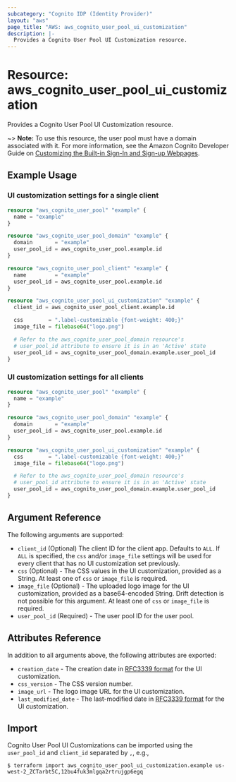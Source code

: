 ```yaml
---
subcategory: "Cognito IDP (Identity Provider)"
layout: "aws"
page_title: "AWS: aws_cognito_user_pool_ui_customization"
description: |-
  Provides a Cognito User Pool UI Customization resource.
---
```


# Resource: aws_cognito_user_pool_ui_customization

Provides a Cognito User Pool UI Customization resource.

~> **Note:** To use this resource, the user pool must have a domain associated with it. For more information, see the Amazon Cognito Developer Guide on [Customizing the Built-in Sign-In and Sign-up Webpages](https://docs.aws.amazon.com/cognito/latest/developerguide/cognito-user-pools-app-ui-customization.html).

## Example Usage

### UI customization settings for a single client

```terraform
resource "aws_cognito_user_pool" "example" {
  name = "example"
}

resource "aws_cognito_user_pool_domain" "example" {
  domain       = "example"
  user_pool_id = aws_cognito_user_pool.example.id
}

resource "aws_cognito_user_pool_client" "example" {
  name         = "example"
  user_pool_id = aws_cognito_user_pool.example.id
}

resource "aws_cognito_user_pool_ui_customization" "example" {
  client_id = aws_cognito_user_pool_client.example.id

  css        = ".label-customizable {font-weight: 400;}"
  image_file = filebase64("logo.png")

  # Refer to the aws_cognito_user_pool_domain resource's
  # user_pool_id attribute to ensure it is in an 'Active' state
  user_pool_id = aws_cognito_user_pool_domain.example.user_pool_id
}
```

### UI customization settings for all clients

```terraform
resource "aws_cognito_user_pool" "example" {
  name = "example"
}

resource "aws_cognito_user_pool_domain" "example" {
  domain       = "example"
  user_pool_id = aws_cognito_user_pool.example.id
}

resource "aws_cognito_user_pool_ui_customization" "example" {
  css        = ".label-customizable {font-weight: 400;}"
  image_file = filebase64("logo.png")

  # Refer to the aws_cognito_user_pool_domain resource's
  # user_pool_id attribute to ensure it is in an 'Active' state
  user_pool_id = aws_cognito_user_pool_domain.example.user_pool_id
}
```

## Argument Reference

The following arguments are supported:

* `client_id` (Optional) The client ID for the client app. Defaults to `ALL`. If `ALL` is specified, the `css` and/or `image_file` settings will be used for every client that has no UI customization set previously.
* `css` (Optional) - The CSS values in the UI customization, provided as a String. At least one of `css` or `image_file` is required.
* `image_file` (Optional) - The uploaded logo image for the UI customization, provided as a base64-encoded String. Drift detection is not possible for this argument. At least one of `css` or `image_file` is required.
* `user_pool_id` (Required) - The user pool ID for the user pool.

## Attributes Reference

In addition to all arguments above, the following attributes are exported:

* `creation_date` - The creation date in [RFC3339 format](https://tools.ietf.org/html/rfc3339#section-5.8) for the UI customization.
* `css_version` - The CSS version number.
* `image_url` - The logo image URL for the UI customization.
* `last_modified_date` - The last-modified date in [RFC3339 format](https://tools.ietf.org/html/rfc3339#section-5.8) for the UI customization.

## Import

Cognito User Pool UI Customizations can be imported using the `user_pool_id` and `client_id` separated by `,`, e.g.,

```
$ terraform import aws_cognito_user_pool_ui_customization.example us-west-2_ZCTarbt5C,12bu4fuk3mlgqa2rtrujgp6egq
```
